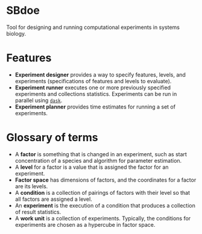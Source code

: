 # SBdoe
Tool for designing and running computational experiments in systems biology.

# Features
* **Experiment designer** provides a way to specify features, levels, and experiments (specifications of features and levels to evaluate).
* **Experiment runner** executes one or more previously specified experiments and collections statistics. Experiments can be run in parallel using [``dask``](https://www.dask.org/).
* **Experiment planner** provides time estimates for running a set of experiments.

# Glossary of terms
* A **factor** is something that is changed in an experiment, such as start concentration of a species and algorithm for parameter estimation.
* A **level** for a factor is a value that is assigned the factor for an experiment.
* **Factor space** has dimensions of factors, and the coordinates for a factor are its levels.
* A **condition** is a collection of pairings of factors with their level so that all factors are assigned a level.
* An **experiment** is the execution of a condition that produces a collection of result statistics.
* A **work unit** is a collection of experiments. Typically, the conditions for experiments are chosen as a hypercube in factor space.
